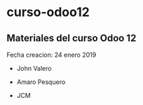 # curso-odoo12

## Materiales del curso Odoo 12

Fecha creacion: 24 enero 2019

* John Valero

* Amaro Pesquero

* JCM



